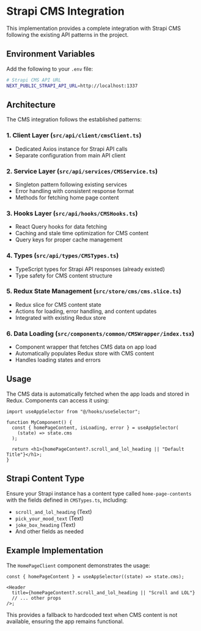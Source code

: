 # Strapi CMS Integration

This implementation provides a complete integration with Strapi CMS following the existing API patterns in the project.

## Environment Variables

Add the following to your `.env` file:

```bash
# Strapi CMS API URL
NEXT_PUBLIC_STRAPI_API_URL=http://localhost:1337
```

## Architecture

The CMS integration follows the established patterns:

### 1. Client Layer (`src/api/client/cmsClient.ts`)

- Dedicated Axios instance for Strapi API calls
- Separate configuration from main API client

### 2. Service Layer (`src/api/services/CMSService.ts`)

- Singleton pattern following existing services
- Error handling with consistent response format
- Methods for fetching home page content

### 3. Hooks Layer (`src/api/hooks/CMSHooks.ts`)

- React Query hooks for data fetching
- Caching and stale time optimization for CMS content
- Query keys for proper cache management

### 4. Types (`src/api/types/CMSTypes.ts`)

- TypeScript types for Strapi API responses (already existed)
- Type safety for CMS content structure

### 5. Redux State Management (`src/store/cms/cms.slice.ts`)

- Redux slice for CMS content state
- Actions for loading, error handling, and content updates
- Integrated with existing Redux store

### 6. Data Loading (`src/components/common/CMSWrapper/index.tsx`)

- Component wrapper that fetches CMS data on app load
- Automatically populates Redux store with CMS content
- Handles loading states and errors

## Usage

The CMS data is automatically fetched when the app loads and stored in Redux. Components can access it using:

```tsx
import useAppSelector from "@/hooks/useSelector";

function MyComponent() {
  const { homePageContent, isLoading, error } = useAppSelector(
    (state) => state.cms
  );

  return <h1>{homePageContent?.scroll_and_lol_heading || "Default Title"}</h1>;
}
```

## Strapi Content Type

Ensure your Strapi instance has a content type called `home-page-contents` with the fields defined in `CMSTypes.ts`, including:

- `scroll_and_lol_heading` (Text)
- `pick_your_mood_text` (Text)
- `joke_box_heading` (Text)
- And other fields as needed

## Example Implementation

The `HomePageClient` component demonstrates the usage:

```tsx
const { homePageContent } = useAppSelector((state) => state.cms);

<Header
  title={homePageContent?.scroll_and_lol_heading || "Scroll and LOL"}
  // ... other props
/>;
```

This provides a fallback to hardcoded text when CMS content is not available, ensuring the app remains functional.
